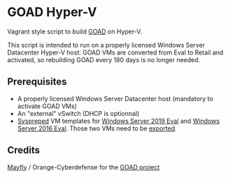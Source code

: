 # GOAD Hyper-V

Vagrant style script to build [GOAD](https://github.com/Orange-Cyberdefense/GOAD) on Hyper-V. 

This script is intended to run on a properly licensed Windows Server Datacenter Hyper-V host: GOAD VMs are converted from Eval to Retail and activated, so rebuilding GOAD every 180 days is no longer needed.

## Prerequisites

* A properly licensed Windows Server Datacenter host (mandatory to activate GOAD VMs)
* An "external" vSwitch (DHCP is optionnal)
* [Syspreped](https://learn.microsoft.com/en-us/windows-hardware/manufacture/desktop/sysprep--system-preparation--overview) VM templates for [Windows Server 2019 Eval](https://app.vagrantup.com/StefanScherer/boxes/windows_2019/versions/2020.02.12) and [Windows Server 2016 Eval](https://app.vagrantup.com/StefanScherer/boxes/windows_2016/versions/2017.12.14). Those two VMs need to be [exported](https://learn.microsoft.com/en-us/windows-server/virtualization/hyper-v/deploy/export-and-import-virtual-machines#export-a-virtual-machine).

## Credits

[Mayfly](https://x.com/M4yFly) / Orange-Cyberdefense for the [GOAD project](https://github.com/Orange-Cyberdefense/GOAD)